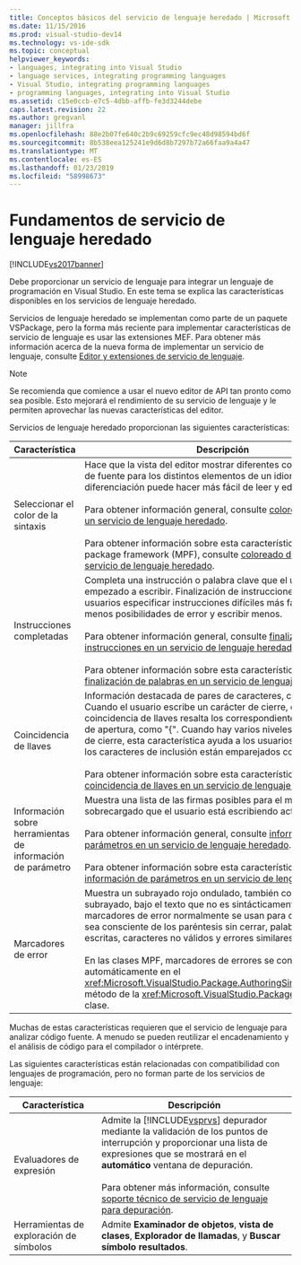 ```yaml
---
title: Conceptos básicos del servicio de lenguaje heredado | Microsoft Docs
ms.date: 11/15/2016
ms.prod: visual-studio-dev14
ms.technology: vs-ide-sdk
ms.topic: conceptual
helpviewer_keywords:
- languages, integrating into Visual Studio
- language services, integrating programming languages
- Visual Studio, integrating programming languages
- programming languages, integrating into Visual Studio
ms.assetid: c15e0ccb-e7c5-4dbb-affb-fe3d3244debe
caps.latest.revision: 22
ms.author: gregvanl
manager: jillfra
ms.openlocfilehash: 88e2b07fe640c2b9c69259cfc9ec48d98594bd6f
ms.sourcegitcommit: 8b538eea125241e9d6d8b7297b72a66faa9a4a47
ms.translationtype: MT
ms.contentlocale: es-ES
ms.lasthandoff: 01/23/2019
ms.locfileid: "58998673"
---
```

# <a name="legacy-language-service-essentials"></a>Fundamentos de servicio de lenguaje heredado
[!INCLUDE[vs2017banner](../../includes/vs2017banner.md)]

Debe proporcionar un servicio de lenguaje para integrar un lenguaje de programación en Visual Studio. En este tema se explica las características disponibles en los servicios de lenguaje heredado.  
  
 Servicios de lenguaje heredado se implementan como parte de un paquete VSPackage, pero la forma más reciente para implementar características de servicio de lenguaje es usar las extensiones MEF. Para obtener más información acerca de la nueva forma de implementar un servicio de lenguaje, consulte [Editor y extensiones de servicio de lenguaje](../../extensibility/editor-and-language-service-extensions.md).  
  
> [!NOTE]
>  Se recomienda que comience a usar el nuevo editor de API tan pronto como sea posible. Esto mejorará el rendimiento de su servicio de lenguaje y le permiten aprovechar las nuevas características del editor.  
  
 Servicios de lenguaje heredado proporcionan las siguientes características:  
  
|Característica|Descripción|  
|-------------|-----------------|  
|Seleccionar el color de la sintaxis|Hace que la vista del editor mostrar diferentes colores y estilos de fuente para los distintos elementos de un idioma. Esta diferenciación puede hacer más fácil de leer y editar archivos.<br /><br /> Para obtener información general, consulte [colores de sintaxis en un servicio de lenguaje heredado](../../extensibility/internals/syntax-coloring-in-a-legacy-language-service.md).<br /><br /> Para obtener información sobre esta característica en managed package framework (MPF), consulte [coloreado de sintaxis en un servicio de lenguaje heredado](../../extensibility/internals/syntax-colorizing-in-a-legacy-language-service.md).|  
|Instrucciones completadas|Completa una instrucción o palabra clave que el usuario ha empezado a escribir. Finalización de instrucciones ayuda a los usuarios especificar instrucciones difíciles más fácilmente, con menos posibilidades de error y escribir menos.<br /><br /> Para obtener información general, consulte [finalización de instrucciones en un servicio de lenguaje heredado](../../extensibility/internals/statement-completion-in-a-legacy-language-service.md).<br /><br /> Para obtener información sobre esta característica en MPF, vea [finalización de palabras en un servicio de lenguaje heredado](../../extensibility/internals/word-completion-in-a-legacy-language-service.md).|  
|Coincidencia de llaves|Información destacada de pares de caracteres, como las llaves. Cuando el usuario escribe un carácter de cierre, como "}", coincidencia de llaves resalta los correspondientes caracteres, de apertura, como "{". Cuando hay varios niveles de caracteres de cierre, esta característica ayuda a los usuarios confirmar que los caracteres de inclusión están emparejados correctamente.<br /><br /> Para obtener información sobre esta característica en MPF, vea [coincidencia de llaves en un servicio de lenguaje heredado](../../extensibility/internals/brace-matching-in-a-legacy-language-service.md).|  
|Información sobre herramientas de información de parámetro|Muestra una lista de las firmas posibles para el método sobrecargado que el usuario está escribiendo actualmente.<br /><br /> Para obtener información general, consulte [información de parámetros en un servicio de lenguaje heredado](../../extensibility/internals/parameter-info-in-a-legacy-language-service1.md).<br /><br /> Para obtener información sobre esta característica en MPF, vea [información de parámetros en un servicio de lenguaje heredado](../../extensibility/internals/parameter-info-in-a-legacy-language-service2.md).|  
|Marcadores de error|Muestra un subrayado rojo ondulado, también conocido como un subrayado, bajo el texto que no es sintácticamente correcto. Los marcadores de error normalmente se usan para que los usuarios sea consciente de los paréntesis sin cerrar, palabras clave mal escritas, caracteres no válidos y errores similares.<br /><br /> En las clases MPF, marcadores de errores se controlan automáticamente en el <xref:Microsoft.VisualStudio.Package.AuthoringSink.AddError%2A> método de la <xref:Microsoft.VisualStudio.Package.AuthoringSink> clase.|  
  
 Muchas de estas características requieren que el servicio de lenguaje para analizar código fuente. A menudo se pueden reutilizar el encadenamiento y el análisis de código para el compilador o intérprete.  
  
 Las siguientes características están relacionadas con compatibilidad con lenguajes de programación, pero no forman parte de los servicios de lenguaje:  
  
|Característica|Descripción|  
|-------------|-----------------|  
|Evaluadores de expresión|Admite la [!INCLUDE[vsprvs](../../includes/vsprvs-md.md)] depurador mediante la validación de los puntos de interrupción y proporcionar una lista de expresiones que se mostrará en el **automático** ventana de depuración.<br /><br /> Para obtener más información, consulte [soporte técnico de servicio de lenguaje para depuración](../../extensibility/internals/language-service-support-for-debugging.md).|  
|Herramientas de exploración de símbolos|Admite **Examinador de objetos**, **vista de clases**, **Explorador de llamadas**, y **Buscar símbolo resultados**.|
